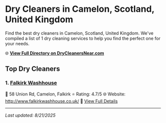 # Dry Cleaners in Camelon, Scotland, United Kingdom

Find the best dry cleaners in Camelon, Scotland, United Kingdom. We've compiled a list of 1 dry cleaning services to help you find the perfect one for your needs.

🌐 **[View Full Directory on DryCleanersNear.com](https://drycleanersnear.com/city/United%20Kingdom/Scotland/Camelon)**

## Top Dry Cleaners

### 1. [Falkirk Washhouse](https://drycleanersnear.com/dryCleaner/689408edfa09c6c0709d9809/falkirk-washhouse)
📍 58 Union Rd, Camelon, Falkirk
⭐ Rating: 4.7/5
🌐 Website: http://www.falkirkwashhouse.co.uk/
🔗 [View Full Details](https://drycleanersnear.com/dryCleaner/689408edfa09c6c0709d9809/falkirk-washhouse)


---

*Last updated: 8/21/2025*
